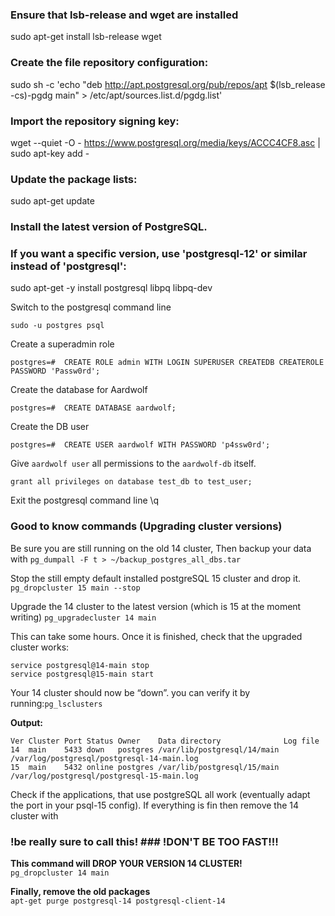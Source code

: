 ### Ensure that lsb-release and wget are installed
sudo apt-get install lsb-release wget

### Create the file repository configuration:
sudo sh -c 'echo "deb http://apt.postgresql.org/pub/repos/apt $(lsb_release -cs)-pgdg main" > /etc/apt/sources.list.d/pgdg.list'

### Import the repository signing key:
wget --quiet -O - https://www.postgresql.org/media/keys/ACCC4CF8.asc | sudo apt-key add -

### Update the package lists:
sudo apt-get update

### Install the latest version of PostgreSQL.
### If you want a specific version, use 'postgresql-12' or similar instead of 'postgresql':
sudo apt-get -y install postgresql libpq libpq-dev

Switch to the postgresql command line

    sudo -u postgres psql

Create a superadmin role

    postgres=#  CREATE ROLE admin WITH LOGIN SUPERUSER CREATEDB CREATEROLE PASSWORD 'Passw0rd';

Create the database for Aardwolf

    postgres=#  CREATE DATABASE aardwolf;

Create the DB user

    postgres=#  CREATE USER aardwolf WITH PASSWORD 'p4ssw0rd';

Give `aardwolf user` all permissions to the `aardwolf-db` itself.
    
    grant all privileges on database test_db to test_user;

Exit the postgresql command line
    \q

### Good to know commands (Upgrading cluster versions)

Be sure you are still running on the old 14 cluster, Then backup your data with
`pg_dumpall -F t > ~/backup_postgres_all_dbs.tar`

Stop the still empty default installed postgreSQL 15 cluster and drop it.
`pg_dropcluster 15 main --stop`

Upgrade the 14 cluster to the latest version (which is 15 at the moment writing)
`pg_upgradecluster 14 main`

This can take some hours. Once it is finished, check that the upgraded cluster works:
```
service postgresql@14-main stop
service postgresql@15-main start
```

Your 14 cluster should now be “down”. you can verify it by running:`pg_lsclusters`

**Output:**
```
Ver Cluster Port Status Owner    Data directory              Log file
14  main    5433 down   postgres /var/lib/postgresql/14/main /var/log/postgresql/postgresql-14-main.log
15  main    5432 online postgres /var/lib/postgresql/15/main /var/log/postgresql/postgresql-15-main.log
```

Check if the applications, that use postgreSQL all work (eventually adapt the port in your psql-15 config). If everything is fin then remove the 14 cluster with

### !be really sure to call this! ### !DON'T BE TOO FAST!!! ### 
**This command will DROP YOUR VERSION 14 CLUSTER!** <br />
`pg_dropcluster 14 main`

**Finally, remove the old packages**<br />
`apt-get purge postgresql-14 postgresql-client-14`

